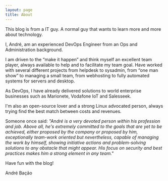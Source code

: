 ```yaml
---
layout: page
title: About
---
```


<p class="message">
  This blog is from a IT guy. A normal guy that wants to learn more and more about technology.
</p>

I, André, am an experienced DevOps Engineer from an Ops and Administration background.

I am driven to the “make it happen” and think myself an excellent team player, always available to help and to facilitate my team goal. Have worked with several different projects from helpdesk to sysadmin, from “one man show” to managing a small team, from webhosting to fully automated systems for servers and desktop.

As DevOps, I have already delivered solutions to world enterprise businesses such as Marionete, Vodafone IoT and Salesseek.

I'm also an open-source lover and a strong Linux advocated person, always trying find the best match between costs and revenues.

Someone once said: _"André is a very devoted person within his profession and job. Above all, he's extremely committed to the goals that are yet to be achieved, either proposed by the company or proposed by him, exceptionally team-work oriented but nevertheless, capable of managing the work by himself, showing initiative actions and problem-solving solutions to any obstacle that might appear.
His focus on security and best practices makes him a strong element in any team."_

Have fun with the blog!

André Bação
